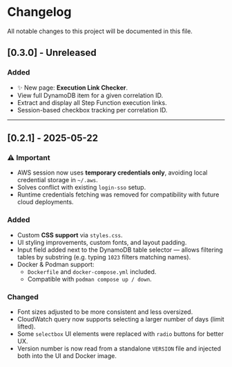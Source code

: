 # Changelog

All notable changes to this project will be documented in this file.

## [0.3.0] - Unreleased
### Added
- ✨ New page: **Execution Link Checker**.
- View full DynamoDB item for a given correlation ID.
- Extract and display all Step Function execution links.
- Session-based checkbox tracking per correlation ID.

---

## [0.2.1] - 2025-05-22
### ⚠️ Important
- AWS session now uses **temporary credentials only**, avoiding local credential storage in `~/.aws`.
- Solves conflict with existing `login-sso` setup.
- Runtime credentials fetching was removed for compatibility with future cloud deployments.

### Added
- Custom **CSS support** via `styles.css`.
- UI styling improvements, custom fonts, and layout padding.
- Input field added next to the DynamoDB table selector — allows filtering tables by substring (e.g. typing `1023` filters matching names).
- Docker & Podman support:
  - `Dockerfile` and `docker-compose.yml` included.
  - Compatible with `podman compose up / down`.

### Changed
- Font sizes adjusted to be more consistent and less oversized.
- CloudWatch query now supports selecting a larger number of days (limit lifted).
- Some `selectbox` UI elements were replaced with `radio` buttons for better UX.
- Version number is now read from a standalone `VERSION` file and injected both into the UI and Docker image.


